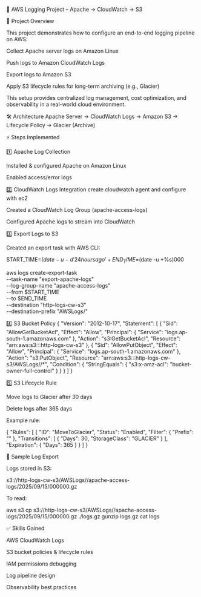 📘 AWS Logging Project – Apache → CloudWatch → S3


🚀 Project Overview

This project demonstrates how to configure an end-to-end logging pipeline on AWS:

Collect Apache server logs on Amazon Linux

Push logs to Amazon CloudWatch Logs

Export logs to Amazon S3

Apply S3 lifecycle rules for long-term archiving (e.g., Glacier)

This setup provides centralized log management, cost optimization, and observability in a real-world cloud environment.


🛠️ Architecture
Apache Server → CloudWatch Logs → Amazon S3 → Lifecycle Policy → Glacier (Archive)

⚡ Steps Implemented

1️⃣ Apache Log Collection

Installed & configured Apache on Amazon Linux

Enabled access/error logs

2️⃣ CloudWatch Logs Integration
create cloudwatch agent and configure with ec2

Created a CloudWatch Log Group (apache-access-logs)

Configured Apache logs to stream into CloudWatch

3️⃣ Export Logs to S3

Created an export task with AWS CLI:

START_TIME=$(date -u -d '24 hours ago' +%s)000
END_TIME=$(date -u +%s)000

aws logs create-export-task \
  --task-name "export-apache-logs" \
  --log-group-name "apache-access-logs" \
  --from $START_TIME \
  --to $END_TIME \
  --destination "http-logs-cw-s3" \
  --destination-prefix "AWSLogs/<account-id>"

4️⃣ S3 Bucket Policy
{
  "Version": "2012-10-17",
  "Statement": [
    {
      "Sid": "AllowGetBucketAcl",
      "Effect": "Allow",
      "Principal": { "Service": "logs.ap-south-1.amazonaws.com" },
      "Action": "s3:GetBucketAcl",
      "Resource": "arn:aws:s3:::http-logs-cw-s3"
    },
    {
      "Sid": "AllowPutObject",
      "Effect": "Allow",
      "Principal": { "Service": "logs.ap-south-1.amazonaws.com" },
      "Action": "s3:PutObject",
      "Resource": "arn:aws:s3:::http-logs-cw-s3/AWSLogs/<account-id>/*",
      "Condition": {
        "StringEquals": { "s3:x-amz-acl": "bucket-owner-full-control" }
      }
    }
  ]
}

5️⃣ S3 Lifecycle Rule

Move logs to Glacier after 30 days

Delete logs after 365 days

Example rule:

{
  "Rules": [
    {
      "ID": "MoveToGlacier",
      "Status": "Enabled",
      "Filter": { "Prefix": "" },
      "Transitions": [
        { "Days": 30, "StorageClass": "GLACIER" }
      ],
      "Expiration": { "Days": 365 }
    }
  ]
}

📂 Sample Log Export

Logs stored in S3:

s3://http-logs-cw-s3/AWSLogs/<account-id>/apache-access-logs/2025/09/15/000000.gz


To read:

aws s3 cp s3://http-logs-cw-s3/AWSLogs/<account-id>/apache-access-logs/2025/09/15/000000.gz ./logs.gz
gunzip logs.gz
cat logs

✅ Skills Gained

AWS CloudWatch Logs

S3 bucket policies & lifecycle rules

IAM permissions debugging

Log pipeline design

Observability best practices
